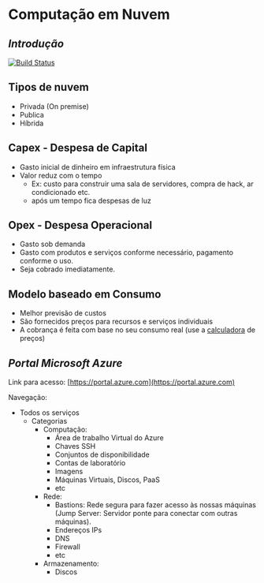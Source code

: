 # Computação em Nuvem
## _Introdução_


[![Build Status](https://travis-ci.org/joemccann/dillinger.svg?branch=master)](https://travis-ci.org/joemccann/dillinger)

## Tipos de nuvem
- Privada (On premise)
- Publica
- Híbrida

## Capex - Despesa de Capital

- Gasto inicial de dinheiro em infraestrutura física
- Valor reduz com o tempo
    - Ex: custo para construir uma sala de servidores, compra de hack, ar condicionado etc.
    - após um tempo fica despesas de luz

## Opex - Despesa Operacional

- Gasto sob demanda
- Gasto com produtos e serviços conforme necessário, pagamento conforme o uso.
- Seja cobrado imediatamente.

## Modelo baseado em Consumo

- Melhor previsão de custos
- São fornecidos preços para recursos e serviços individuais
- A cobrança é feita com base no seu consumo real (use a [calculadora](https://azure.microsoft.com/pt-br/pricing/calculator/) de preços)

## _Portal Microsoft Azure_
Link para acesso: [https://portal.azure.com](https://portal.azure.com)

Navegação:
- Todos os serviços
    - Categorias
        - Computação:
            - Área de trabalho Virtual do Azure
            - Chaves SSH
            - Conjuntos de disponibilidade
            - Contas de laboratório
            - Imagens
            - Máquinas Virtuais, Discos, PaaS 
            - etc
        - Rede:
            - Bastions: Rede segura para fazer acesso às nossas máquinas (Jump Server: Servidor ponte para conectar com outras máquinas).
            - Endereços IPs
            - DNS
            - Firewall
            - etc
        - Armazenamento: 
            - Discos
